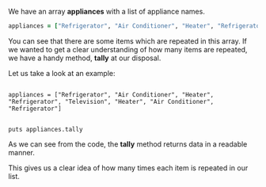 We have an array **appliances** with
a list of appliance names.

```ruby
appliances = ["Refrigerator", "Air Conditioner", "Heater", "Refrigerator", "Television", "Heater", "Air Conditioner", "Refrigerator"]
```

You can see that there are
some items which are repeated
in this array. If we wanted to
get a clear understanding of
how many items are repeated,
we have a handy method, **tally**
at our disposal.

Let us take a look at an example:

<codeblock language="ruby" type="lesson">
<code>
appliances = ["Refrigerator", "Air Conditioner", "Heater", "Refrigerator", "Television", "Heater", "Air Conditioner", "Refrigerator"]

puts appliances.tally
</code>
</codeblock>

As we can see from the code,
the **tally** method returns
data in a readable manner.

This gives us a clear idea of how many
times each item is repeated in our list.

